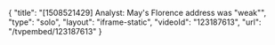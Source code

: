 {
    "title": "[1508521429] Analyst: May's Florence address was \"weak\"",
    "type": "solo",
    "layout": "iframe-static",
    "videoId": "123187613",
    "url": "\/tvpembed\/123187613"
}